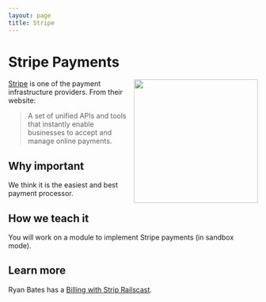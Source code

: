 ```yaml
---
layout: page
title: Stripe
---
```


Stripe Payments
===

<a href="http://stripe.com">
  <img src="https://stripe.com/img/about/logos/logos/black.png" width="250" align="right" />
</a>


[Stripe](http://stripe.com) is one of the payment infrastructure providers. From their website:

> A set of unified APIs and tools that instantly enable businesses to accept and manage online payments.

Why important
---

We think it is the easiest and best payment processor.


How we teach it
---

You will work on a module to implement Stripe payments (in sandbox mode).

Learn more
---

Ryan Bates has a [Billing with Strip Railscast](http://railscasts.com/episodes/288-billing-with-stripe?view=comments).
